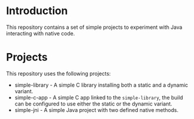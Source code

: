 # Introduction

This repository contains a set of simple projects to experiment with Java
interacting with native code.

# Projects

This repository uses the following projects:

* simple-library - A simple C library installing both a static and a dynamic variant.
* simple-c-app - A simple C app linked to the `simple-library`, the build can be configured to use either the static or the dynamic variant.
* simple-jni - A simple Java project with two defined native methods.

